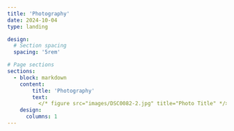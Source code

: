 ```yaml
---
title: 'Photography'
date: 2024-10-04
type: landing

design:
  # Section spacing
  spacing: '5rem'

# Page sections
sections:
  - block: markdown
    content:
        title: 'Photography'
        text: 
          </* figure src="images/DSC0082-2.jpg" title="Photo Title" */>
    design:
      columns: 1              
---
```

